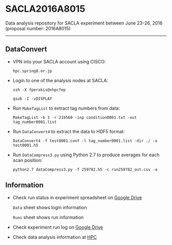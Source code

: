 # SACLA2016A8015
Data analysis repository for SACLA experiment between June 23-26, 2016 (proposal number: 2016A8015)

--------------------------------------------------------------------------------

DataConvert
-----------

- VPN into your SACLA account using CISCO:
  
  `hpc.spring8.or.jp`

- Login to one of the analysis nodes at SACLA:

  `ssh -X fperakis@xhpcfep`
  
  `qsub -I -vDISPLAY`

- Run `MakeTagList` to extract tag numbers from data:

  `MakeTagList -b 3 -r 219560 -inp condition0001.txt -out tag_number0001.list`

- Run `DataConvert4` to extract the data to HDF5 format:

  `DataConvert4 -f test0001.conf -l tag_number0001.list -dir ./ -o test0001.h5`

- Run `DataCompress3.py` using Python 2.7 to produce averages for each scan position:

  `python2.7 dataCompress3.py -f 259782.h5 -c run259782_out.csv -a`

Information
-----------

- Check run status in experiment spreadsheet on [Google Drive](https://docs.google.com/spreadsheets/d/1mlTXdHCwUw_FIHRlHByn0cMgm1xvo-ZFaNCFqEkugac/edit?usp=sharing)

  `Data` sheet shows login information

  `Runs` sheet shows run information

- Check experiment run log on [Google Drive](https://docs.google.com/document/d/1R8stG8Zd-NlBmGYMFF89Fu7rCpGJ6E7tZLkVuVlXT2Y/edit?usp=sharing)

- Check data analysis information at [HPC](http://xhpcfep.hpc.spring8.or.jp/manuals/)
